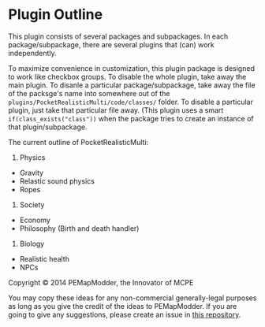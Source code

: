 Plugin Outline
===
This plugin consists of several packages and subpackages. In each package/subpackage, there are several plugins that (can) work independently.

To maximize convenience in  customization, this plugin package is designed to work like checkbox groups. To disable the whole plugin, take away the main plugin. To disanle a particular package/subpackage, take away the file of the packsge's name into somewhere out of the `plugins/PocketRealisticMulti/code/classes/` folder. To disable a particular plugin, just take that particular file away. (This plugin uses a smart `if(class_exists("class"))` when the package tries to create an instance of that plugin/subpackage.

The current outline of PocketRealisticMulti:
1. Physics
 * Gravity
 * Relastic sound physics
 * Ropes
1. Society
 * Economy
 * Philosophy (Birth and death handler)
1. Biology
 * Realistic health
 * NPCs




Copyright © 2014 PEMapModder, the Innovator of MCPE

You may copy these ideas for any non-commercial generally-legal purposes as long as you give the credit of the ideas to PEMapModder. If you are going to give any suggestions, please create an issue in [this repository](https://github.com/PEMapModder/PocketRealisticMulti).
